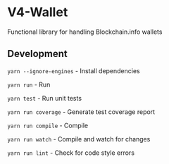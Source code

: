 # V4-Wallet 

Functional library for handling Blockchain.info wallets

## Development

`yarn --ignore-engines` - Install dependencies

`yarn run` - Run

`yarn test` - Run unit tests

`yarn run coverage` - Generate test coverage report

`yarn run compile` - Compile

`yarn run watch` - Compile and watch for changes

`yarn run lint` - Check for code style errors
